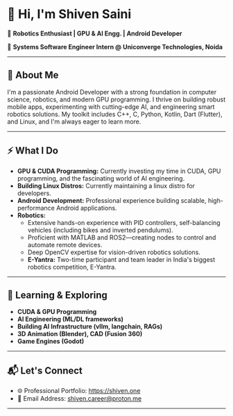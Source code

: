 <!--
**Shiven-saini/Shiven-saini** is a ✨ _special_ ✨ repository because its `README.md` (this file) appears on your GitHub profile.
-->

# 👋 Hi, I'm Shiven Saini

🚀 **Robotics Enthusiast | GPU & AI Engg. | Android Developer**

💼 **Systems Software Engineer Intern @ Uniconverge Technologies, Noida**

---

## 💼 About Me

I'm a passionate Android Developer with a strong foundation in computer science, robotics, and modern GPU programming. I thrive on building robust mobile apps, experimenting with cutting-edge AI, and engineering smart robotics solutions. My toolkit includes C++, C, Python, Kotlin, Dart (Flutter), and Linux, and I'm always eager to learn more.

---

## ⚡ What I Do
- **GPU & CUDA Programming:** Currently investing my time in CUDA, GPU programming, and the fascinating world of AI engineering.
- **Building Linux Distros:** Currently maintaining a linux distro for developers.
- **Android Development:** Professional experience building scalable, high-performance Android applications.
- **Robotics:**  
  - Extensive hands-on experience with PID controllers, self-balancing vehicles (including bikes and inverted pendulums).
  - Proficient with MATLAB and ROS2—creating nodes to control and automate remote devices.
  - Deep OpenCV expertise for vision-driven robotics solutions.
  - **E-Yantra:** Two-time participant and team leader in India's biggest robotics competition, E-Yantra.

---

## 🎯 Learning & Exploring

- **CUDA & GPU Programming**
- **AI Engineering (ML/DL frameworks)**
- **Building AI Infrastructure (vllm, langchain, RAGs)**
- **3D Animation (Blender), CAD (Fusion 360)**
- **Game Engines (Godot)**

---

## 📬 Let's Connect

- 🌐 Professional Portfolio: <a href="https://shiven.one" target="_blank" rel="noopener noreferrer">https://shiven.one</a>
- 📧 Email Address: [shiven.career@proton.me](mailto:shiven.career@proton.me)

---
